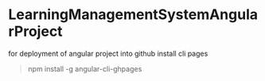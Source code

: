# LearningManagementSystemAngularProject
for deployment of angular project into github install cli pages 
>npm install -g angular-cli-ghpages

